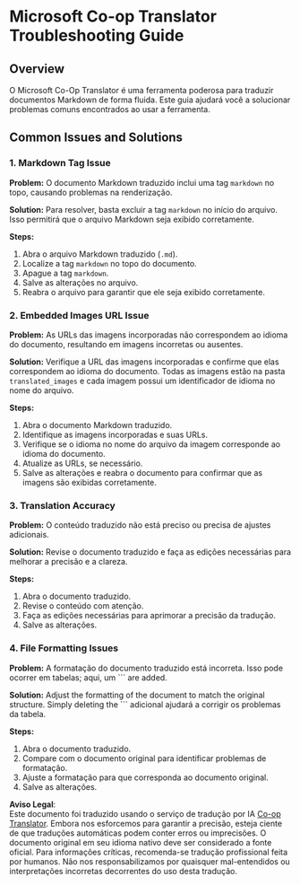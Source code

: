 <!--
CO_OP_TRANSLATOR_METADATA:
{
  "original_hash": "0788d7ebe4876c9be89132f48e09b26d",
  "translation_date": "2025-05-06T17:50:33+00:00",
  "source_file": "getting_started/troubleshooting.md",
  "language_code": "br"
}
-->
# Microsoft Co-op Translator Troubleshooting Guide


## Overview
O Microsoft Co-Op Translator é uma ferramenta poderosa para traduzir documentos Markdown de forma fluida. Este guia ajudará você a solucionar problemas comuns encontrados ao usar a ferramenta.

## Common Issues and Solutions

### 1. Markdown Tag Issue
**Problem:** O documento Markdown traduzido inclui uma tag `markdown` no topo, causando problemas na renderização.

**Solution:** Para resolver, basta excluir a tag `markdown` no início do arquivo. Isso permitirá que o arquivo Markdown seja exibido corretamente.

**Steps:**
1. Abra o arquivo Markdown traduzido (`.md`).
2. Localize a tag `markdown` no topo do documento.
3. Apague a tag `markdown`.
4. Salve as alterações no arquivo.
5. Reabra o arquivo para garantir que ele seja exibido corretamente.

### 2. Embedded Images URL Issue
**Problem:** As URLs das imagens incorporadas não correspondem ao idioma do documento, resultando em imagens incorretas ou ausentes.

**Solution:** Verifique a URL das imagens incorporadas e confirme que elas correspondem ao idioma do documento. Todas as imagens estão na pasta `translated_images` e cada imagem possui um identificador de idioma no nome do arquivo.

**Steps:**
1. Abra o documento Markdown traduzido.
2. Identifique as imagens incorporadas e suas URLs.
3. Verifique se o idioma no nome do arquivo da imagem corresponde ao idioma do documento.
4. Atualize as URLs, se necessário.
5. Salve as alterações e reabra o documento para confirmar que as imagens são exibidas corretamente.

### 3. Translation Accuracy
**Problem:** O conteúdo traduzido não está preciso ou precisa de ajustes adicionais.

**Solution:** Revise o documento traduzido e faça as edições necessárias para melhorar a precisão e a clareza.

**Steps:**
1. Abra o documento traduzido.
2. Revise o conteúdo com atenção.
3. Faça as edições necessárias para aprimorar a precisão da tradução.
4. Salve as alterações.

### 4. File Formatting Issues
**Problem:** A formatação do documento traduzido está incorreta. Isso pode ocorrer em tabelas; aqui, um ``` are added.

**Solution:** Adjust the formatting of the document to match the original structure. Simply deleting the ``` adicional ajudará a corrigir os problemas da tabela.

**Steps:**
1. Abra o documento traduzido.
2. Compare com o documento original para identificar problemas de formatação.
3. Ajuste a formatação para que corresponda ao documento original.
4. Salve as alterações.

**Aviso Legal**:  
Este documento foi traduzido usando o serviço de tradução por IA [Co-op Translator](https://github.com/Azure/co-op-translator). Embora nos esforcemos para garantir a precisão, esteja ciente de que traduções automáticas podem conter erros ou imprecisões. O documento original em seu idioma nativo deve ser considerado a fonte oficial. Para informações críticas, recomenda-se tradução profissional feita por humanos. Não nos responsabilizamos por quaisquer mal-entendidos ou interpretações incorretas decorrentes do uso desta tradução.